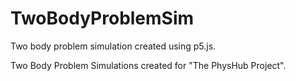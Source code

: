 # TwoBodyProblemSim
Two body problem simulation created using p5.js.

Two Body Problem Simulations created for "The PhysHub Project". 

